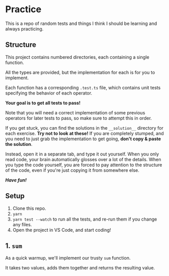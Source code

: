 # Practice

This is a repo of random tests and things I think I should be learning and always practicing.

## Structure

This project contains numbered directories, each containing a single function.

All the types are provided, but the implementation for each is for you to implement.

Each function has a corresponding `.test.ts` file, which contains unit tests specifying the behavior of each operator.

**Your goal is to get all tests to pass!**

Note that you will need a correct implementation of some previous operators for later tests to pass, so make sure to attempt this in order.

If you get stuck, you can find the solutions in the `__solution__` directory for each exercise. **Try not to look at these!** If you are completely stumped, and you need to just grab the implementation to get going, **don't copy & paste the solution**.

Instead, open it in a separate tab, and type it out yourself. When you only read code, your brain automatically glosses over a lot of the details. When you type the code yourself, you are forced to pay attention to the structure of the code, even if you're just copying it from somewhere else.

**_Have fun!_**

## Setup

1. Clone this repo.
2. `yarn`
3. `yarn test --watch` to run all the tests, and re-run them if you change any files.
4. Open the project in VS Code, and start coding!

## 1. `sum`

As a quick warmup, we'll implement our trusty `sum` function.

It takes two values, adds them together and returns the resulting value.
